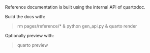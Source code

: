 
Reference documentation is built using the internal API of quartodoc. 

Build the docs with:

> rm pages/reference/* & python gen_api.py & quarto render 

Optionally preview with: 

> quarto preview